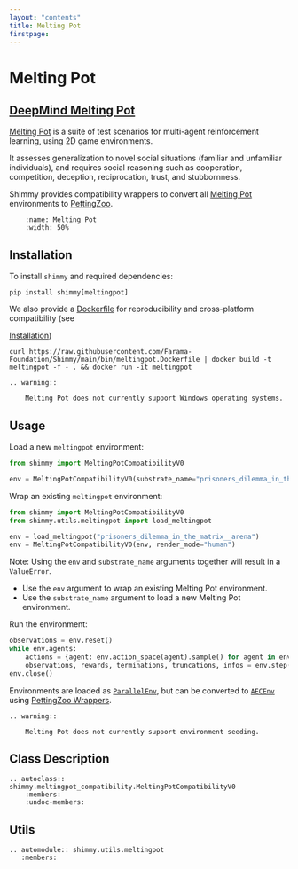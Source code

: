 ```yaml
---
layout: "contents"
title: Melting Pot
firstpage:
---
```


# Melting Pot

## [DeepMind Melting Pot](https://github.com/deepmind/meltingpot)

[Melting Pot](https://github.com/deepmind/meltingpot) is a suite of test scenarios for multi-agent reinforcement learning, using 2D game environments.

It assesses generalization to novel social situations (familiar and unfamiliar individuals),
and requires social reasoning such as cooperation, competition, deception, reciprocation, trust, and stubbornness.

Shimmy provides compatibility wrappers to convert all [Melting Pot](https://github.com/deepmind/meltingpot) environments to [PettingZoo](https://pettingzoo.farama.org/).

```{figure} /_static/img/meltingpot.gif
    :name: Melting Pot
    :width: 50%
```

## Installation

To install `shimmy` and required dependencies:

```
pip install shimmy[meltingpot]
```

We also provide a [Dockerfile](https://github.com/Farama-Foundation/Shimmy/blob/main/bin/meltingpot.Dockerfile) for reproducibility and cross-platform compatibility (see

[Installation](/content/getting_started/))

```
curl https://raw.githubusercontent.com/Farama-Foundation/Shimmy/main/bin/meltingpot.Dockerfile | docker build -t meltingpot -f - . && docker run -it meltingpot
```

```{eval-rst}
.. warning::

    Melting Pot does not currently support Windows operating systems.
```
## Usage

Load a new `meltingpot` environment:
```python
from shimmy import MeltingPotCompatibilityV0

env = MeltingPotCompatibilityV0(substrate_name="prisoners_dilemma_in_the_matrix__arena", render_mode="human")
```

Wrap an existing `meltingpot` environment:
```python
from shimmy import MeltingPotCompatibilityV0
from shimmy.utils.meltingpot import load_meltingpot

env = load_meltingpot("prisoners_dilemma_in_the_matrix__arena")
env = MeltingPotCompatibilityV0(env, render_mode="human")
```

Note: Using the `env` and `substrate_name` arguments together will result in a `ValueError`.
* Use the `env` argument to wrap an existing Melting Pot environment.
* Use the `substrate_name` argument to load a new Melting Pot environment.

Run the environment:
```python
observations = env.reset()
while env.agents:
    actions = {agent: env.action_space(agent).sample() for agent in env.agents}
    observations, rewards, terminations, truncations, infos = env.step(actions)
env.close()
```
Environments are loaded as [`ParallelEnv`](https://pettingzoo.farama.org/api/parallel/), but can be converted to [`AECEnv`](https://pettingzoo.farama.org/api/aec/) using [PettingZoo Wrappers](https://pettingzoo.farama.org/api/pz_wrappers/).

```{eval-rst}
.. warning::

    Melting Pot does not currently support environment seeding.
```

## Class Description

```{eval-rst}
.. autoclass:: shimmy.meltingpot_compatibility.MeltingPotCompatibilityV0
    :members:
    :undoc-members:
```


## Utils
```{eval-rst}
.. automodule:: shimmy.utils.meltingpot
   :members:
```
